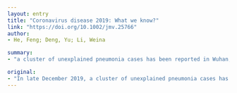 ```yaml
---
layout: entry
title: "Coronavirus disease 2019: What we know?"
link: "https://doi.org/10.1002/jmv.25766"
author:
- He, Feng; Deng, Yu; Li, Weina

summary:
- "a cluster of unexplained pneumonia cases has been reported in Wuhan, China. A few days later, the causative agent of this mysterious pneumonia was identified as a novel coronavirus. The COVID-19 epidemic is spreading in China and all over the world now. This review is primarily to review the pathogen, clinical features, diagnosis, and treatment of the disease. It is also to comment briefly on the epidemiology and pathology based on the current evidence."

original:
- "In late December 2019, a cluster of unexplained pneumonia cases has been reported in Wuhan, China. A few days later, the causative agent of this mysterious pneumonia was identified as a novel coronavirus. This causative virus has been temporarily named as severe acute respiratory syndrome coronavirus 2 and the relevant infected disease has been named as coronavirus disease 2019 (COVID-19) by the World Health Organization, respectively. The COVID-19 epidemic is spreading in China and all over the world now. The purpose of this review is primarily to review the pathogen, clinical features, diagnosis, and treatment of COVID-19, but also to comment briefly on the epidemiology and pathology based on the current evidence."
---
```


